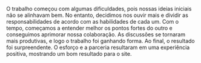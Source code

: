 O trabalho começou com algumas dificuldades, pois nossas ideias iniciais não se alinhavam bem. No entanto, decidimos nos ouvir mais e dividir as responsabilidades de acordo com as habilidades de cada um. Com o tempo, começamos a entender melhor os pontos fortes do outro e conseguimos aprimorar nossa colaboração. As discussões se tornaram mais produtivas, e logo o trabalho foi ganhando forma. Ao final, o resultado foi surpreendente. O esforço e a parceria resultaram em uma experiência positiva, mostrando um bom resultado para o site.
